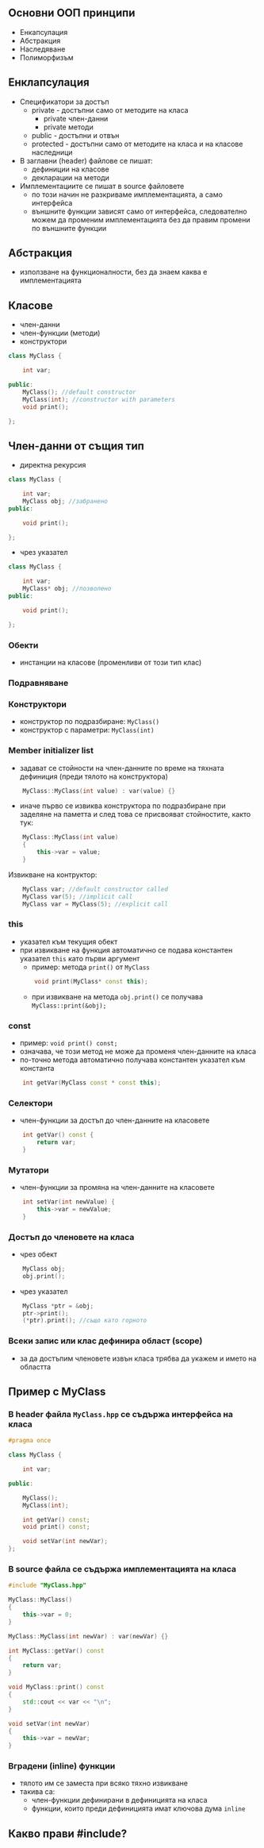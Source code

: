 ## Основни ООП принципи
- Енкапсулация
- Абстракция
- Наследяване
- Полиморфизъм

## Енклапсулация
- Спецификатори за достъп
  - private - достъпни само от методите на класа
     - private член-данни 
     - private методи
  - public - достъпни и отвън
  - protected - достъпни само от методите на класа и на класове наследници
- В заглавни (header) файлове се пишат:
  - дефиниции на класове
  - декларации на методи
- Имплементациите се пишат в source файловете
    - по този начин не разкриваме имплементацията, а само интерфейса
    - външните функции зависят само от интерфейса, следователно можем да променим имплементацията без да правим промени по външните функции

## Абстракция
- използване на функционалности, без да знаем каква е имплементацията 

## Класове
- член-данни
- член-функции (методи)
- конструктори 

```c++
class MyClass {

    int var;

public:
    MyClass(); //default constructor
    MyClass(int); //constructor with parameters
    void print();

};
```

## Член-данни от същия тип

- директна рекурсия 
```c++
class MyClass {

    int var;
    MyClass obj; //забранено
public:

    void print();

};
```

- чрез указател
```c++
class MyClass {

    int var;
    MyClass* obj; //позволено
public:

    void print();

};
```

### Обекти
- инстанции на класове (променливи от този тип клас)

### Подравняване

### Конструктори
- конструктор по подразбиране:  ``MyClass()``
- конструктор с параметри:  ``MyClass(int)``

### Member initializer list

- задават се стойности на член-данните по време на тяхната дефиниция (преди тялото на конструктора)
```c++
    MyClass::MyClass(int value) : var(value) {}
```
- иначе първо се извиква конструктора по подразбиране при заделяне на паметта и след това се присвояват стойностите, както тук:
```c++
    MyClass::MyClass(int value) 
    {
        this->var = value;
    }
```

Извикване на контруктор:
```c++
    MyClass var; //default constructor called
    MyClass var(5); //implicit call
    MyClass var = MyClass(5); //explicit call
```

### this
- указател към текущия обект
- при извикване на функция автоматично се подава константен указател ``this`` като първи аргумент
    - пример: метода ``print()`` от ``MyClass``
    ```c++
        void print(MyClass* const this); 
    ```
    - при извикване на метода ``obj.print()`` се получава ``MyClass::print(&obj);``

### const
- пример: ``void print() const;``
- означава, че този метод не може да променя член-данните на класа
- по-точно метода автоматично получава константен указател към константа 
```c++
    int getVar(MyClass const * const this);
```

### Селектори 
- член-функции за достъп до член-данните на класовете

```c++
    int getVar() const {
        return var;
    }
```

### Мутатори
- член-функции за промяна на член-данните на класовете

```c++
    int setVar(int newValue) {
        this->var = newValue;
    }
```

### Достъп до членовете на класа
- чрез обект
```c++
    MyClass obj;
    obj.print();
```

- чрез указател
```c++
    MyClass *ptr = &obj;
    ptr->print();
    (*ptr).print(); //също като горното
```

### Всеки запис или клас дефинира област (scope)
- за да достъпим членовете извън класа трябва да укажем и името на областта

## Пример с MyClass
### В header файла ``MyClass.hpp`` се съдържа интерфейса на класа

```c++
#pragma once

class MyClass {

    int var;

public:

    MyClass();
    MyClass(int);

    int getVar() const;
    void print() const;

    void setVar(int newVar);
};
```

### В source файла се съдържа имплементацията на класа

```c++
#include "MyClass.hpp"

MyClass::MyClass()
{
    this->var = 0;
}

MyClass::MyClass(int newVar) : var(newVar) {}

int MyClass::getVar() const 
{
    return var;
}

void MyClass::print() const 
{
    std::cout << var << "\n";
}

void setVar(int newVar) 
{
    this->var = newVar;
}

```

### Вградени (inline) функции
- тялото им се заместа при всяко тяхно извикване
- такива са:
    - член-функции дефинирани в дефиницията на класа
    - функции, които преди дефиницията имат ключова дума ``inline``


## Какво прави #include?